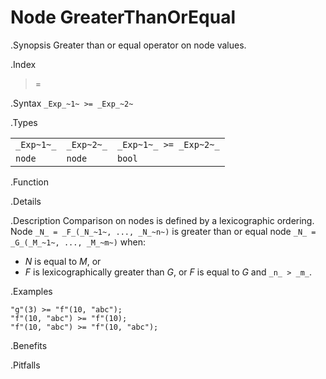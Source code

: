 # Node GreaterThanOrEqual

.Synopsis
Greater than or equal operator on node values.

.Index
>=

.Syntax
`_Exp_~1~ >= _Exp_~2~`

.Types

|            |             |                         |
| --- | --- | --- |
| `_Exp~1~_` |  `_Exp~2~_` | `_Exp~1~_ >= _Exp~2~_`  |
| `node`    |  `node`    | `bool`                |


.Function

.Details

.Description
Comparison on nodes is defined by a lexicographic ordering. Node `_N_ = _F_(_N_~1~, ..., _N_~n~)` is greater than or equal node 
`_N_ = _G_(_M_~1~, ..., _M_~m~)` when:
*  _N_ is equal to _M_, or
*  _F_ is lexicographically greater than _G_, or _F_ is equal to _G_ and `_n_ > _m_`.

.Examples
```rascal-shell
"g"(3) >= "f"(10, "abc");
"f"(10, "abc") >= "f"(10);
"f"(10, "abc") >= "f"(10, "abc");
```

.Benefits

.Pitfalls

